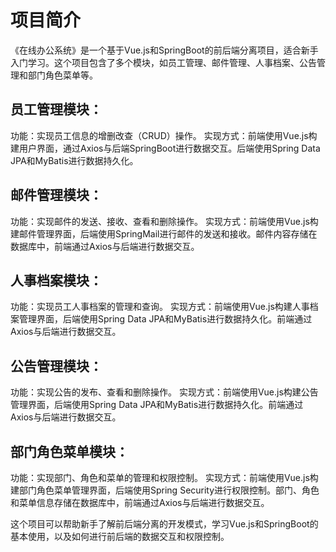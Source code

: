 ﻿# 项目简介
《在线办公系统》是一个基于Vue.js和SpringBoot的前后端分离项目，适合新手入门学习。这个项目包含了多个模块，如员工管理、邮件管理、人事档案、公告管理和部门角色菜单等。
## 员工管理模块：

功能：实现员工信息的增删改查（CRUD）操作。
实现方式：前端使用Vue.js构建用户界面，通过Axios与后端SpringBoot进行数据交互。后端使用Spring Data JPA和MyBatis进行数据持久化。
## 邮件管理模块：

功能：实现邮件的发送、接收、查看和删除操作。
实现方式：前端使用Vue.js构建邮件管理界面，后端使用SpringMail进行邮件的发送和接收。邮件内容存储在数据库中，前端通过Axios与后端进行数据交互。
## 人事档案模块：

功能：实现员工人事档案的管理和查询。
实现方式：前端使用Vue.js构建人事档案管理界面，后端使用Spring Data JPA和MyBatis进行数据持久化。前端通过Axios与后端进行数据交互。
## 公告管理模块：

功能：实现公告的发布、查看和删除操作。
实现方式：前端使用Vue.js构建公告管理界面，后端使用Spring Data JPA和MyBatis进行数据持久化。前端通过Axios与后端进行数据交互。
## 部门角色菜单模块：

功能：实现部门、角色和菜单的管理和权限控制。
实现方式：前端使用Vue.js构建部门角色菜单管理界面，后端使用Spring Security进行权限控制。部门、角色和菜单信息存储在数据库中，前端通过Axios与后端进行数据交互。

这个项目可以帮助新手了解前后端分离的开发模式，学习Vue.js和SpringBoot的基本使用，以及如何进行前后端的数据交互和权限控制。